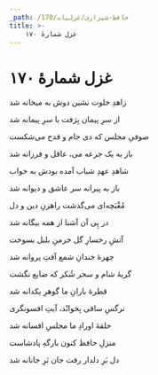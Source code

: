 ```yaml
---
_path: /حافظ-شیرازی/غزلیات/170
title: >-
    غزل شمارهٔ ۱۷۰
---
```

# غزل شمارهٔ ۱۷۰

<div class="b" id="bn1"><div class="m1"><p>زاهدِ خلوت نشین دوش به میخانه شد</p></div>
<div class="m2"><p>از سرِ پیمان بِرَفت با سرِ پیمانه شد</p></div></div>
<div class="b" id="bn2"><div class="m1"><p>صوفیِ مجلس که دی جام و قدح می‌شکست</p></div>
<div class="m2"><p>باز به یک جرعه می، عاقل و فرزانه شد</p></div></div>
<div class="b" id="bn3"><div class="m1"><p>شاهدِ عهدِ شباب آمده بودش به خواب</p></div>
<div class="m2"><p>باز به پیرانه سر عاشق و دیوانه شد</p></div></div>
<div class="b" id="bn4"><div class="m1"><p>مُغْبَچه‌ای می‌گذشت راهزنِ دین و دل</p></div>
<div class="m2"><p>در پِی آن آشنا از همه بیگانه شد</p></div></div>
<div class="b" id="bn5"><div class="m1"><p>آتشِ رخسارِ گل خرمنِ بلبل بسوخت</p></div>
<div class="m2"><p>چهرهٔ خندانِ شمع آفتِ پروانه شد</p></div></div>
<div class="b" id="bn6"><div class="m1"><p>گریهٔ شام و سحر شُکر که ضایع نگشت</p></div>
<div class="m2"><p>قطرهٔ بارانِ ما گوهرِ یکدانه شد</p></div></div>
<div class="b" id="bn7"><div class="m1"><p>نرگسِ ساقی بِخوانْد، آیتِ افسونگری</p></div>
<div class="m2"><p>حلقهٔ اورادِ ما مجلسِ افسانه شد</p></div></div>
<div class="b" id="bn8"><div class="m1"><p>منزلِ حافظ کنون بارگهِ پادشاست</p></div>
<div class="m2"><p>دل بَرِ دلدار رفت جان بَرِ جانانه شد</p></div></div>
